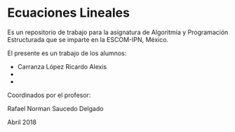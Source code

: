 # Ecuaciones Lineales

Es un repositorio de trabajo para 
la asignatura de 
Algoritmia y Programación Estructurada 
que se imparte en la ESCOM-IPN, México.

El presente es un trabajo de los alumnos:

* Carranza López Ricardo Alexis
* 
*

Coordinados por el profesor:

Rafael Norman Saucedo Delgado

Abril 2018

